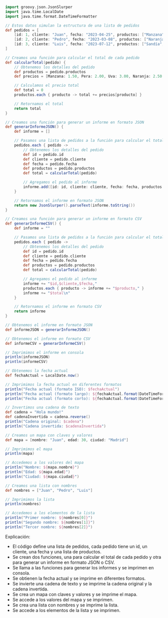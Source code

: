 ```groovy

import groovy.json.JsonSlurper
import java.time.LocalDate
import java.time.format.DateTimeFormatter

// Estos datos simulan la estructura de una lista de pedidos
def pedidos = [
    [id: 1, cliente: "Juan", fecha: "2023-04-25", productos: ["Manzana", "Pera", "Uva"]],
    [id: 2, cliente: "Pedro", fecha: "2023-03-08", productos: ["Naranja", "Platano", "Piña"]],
    [id: 3, cliente: "Luis", fecha: "2023-07-12", productos: ["Sandía", "Melón", "Mango"]]
]

// Creamos una función para calcular el total de cada pedido
def calcularTotal(pedido) {
    // Obtenemos los detalles del pedido
    def productos = pedido.productos
    def precios = [Manzana: 1.50, Pera: 2.00, Uva: 3.00, Naranja: 2.50, Platano: 1.75, Piña: 3.50, Sandía: 4.00, Melón: 3.00, Mango: 3.25]

    // Calculamos el precio total
    def total = 0
    productos.each { producto -> total += precios[producto] }

    // Retornamos el total
    return total
}

// Creamos una función para generar un informe en formato JSON
def generarInformeJSON() {
    def informe = []

    // Pasamos una lista de pedidos a la función para calcular el total
    pedidos.each { pedido ->
        // Obtenemos los detalles del pedido
        def id = pedido.id
        def cliente = pedido.cliente
        def fecha = pedido.fecha
        def productos = pedido.productos
        def total = calcularTotal(pedido)

        // Agregamos el pedido al informe
        informe.add([id: id, cliente: cliente, fecha: fecha, productos: productos, total: total])
    }

    // Retornamos el informe en formato JSON
    return new JsonSlurper().parseText(informe.toString())
}

// Creamos una función para generar un informe en formato CSV
def generarInformeCSV() {
    def informe = ""

    // Pasamos una lista de pedidos a la función para calcular el total
    pedidos.each { pedido ->
        // Obtenemos los detalles del pedido
        def id = pedido.id
        def cliente = pedido.cliente
        def fecha = pedido.fecha
        def productos = pedido.productos
        def total = calcularTotal(pedido)

        // Agregamos el pedido al informe
        informe += "$id,$cliente,$fecha,"
        productos.each { producto -> informe += "$producto," }
        informe += "$total\n"
    }

    // Retornamos el informe en formato CSV
    return informe
}

// Obtenemos el informe en formato JSON
def informeJSON = generarInformeJSON()

// Obtenemos el informe en formato CSV
def informeCSV = generarInformeCSV()

// Imprimimos el informe en consola
println(informeJSON)
println(informeCSV)

// Obtenemos la fecha actual
def fechaActual = LocalDate.now()

// Imprimimos la fecha actual en diferentes formatos
println("Fecha actual (formato ISO): $fechaActual")
println("Fecha actual (formato largo): ${fechaActual.format(DateTimeFormatter.ofPattern('dd/MM/yyyy'))}")
println("Fecha actual (formato corto): ${fechaActual.format(DateTimeFormatter.ofPattern('dd/MM/yy'))}")

// Invertimos una cadena de texto
def cadena = "Hola mundo!"
def cadenaInvertida = cadena.reverse()
println("Cadena original: $cadena")
println("Cadena invertida: $cadenaInvertida")

// Creamos un mapa con claves y valores
def mapa = [nombre: "Juan", edad: 30, ciudad: "Madrid"]

// Imprimimos el mapa
println(mapa)

// Accedemos a los valores del mapa
println("Nombre: ${mapa.nombre}")
println("Edad: ${mapa.edad}")
println("Ciudad: ${mapa.ciudad}")

// Creamos una lista con nombres
def nombres = ["Juan", "Pedro", "Luis"]

// Imprimimos la lista
println(nombres)

// Accedemos a los elementos de la lista
println("Primer nombre: ${nombres[0]}")
println("Segundo nombre: ${nombres[1]}")
println("Tercer nombre: ${nombres[2]}")

```

Explicación:

* El código define una lista de pedidos, cada pedido tiene un id, un cliente, una fecha y una lista de productos.
* Se crean dos funciones, una para calcular el total de cada pedido y otra para generar un informe en formato JSON o CSV.
* Se llama a las funciones para generar los informes y se imprimen en consola.
* Se obtienen la fecha actual y se imprime en diferentes formatos.
* Se invierte una cadena de texto y se imprime la cadena original y la cadena invertida.
* Se crea un mapa con claves y valores y se imprime el mapa.
* Se accede a los valores del mapa y se imprimen.
* Se crea una lista con nombres y se imprime la lista.
* Se accede a los elementos de la lista y se imprimen.